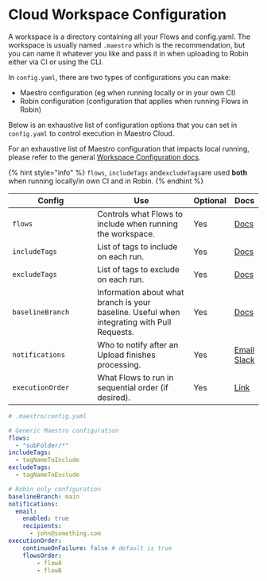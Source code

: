 # Cloud Workspace Configuration

A workspace is a directory containing all your Flows and config.yaml. The workspace is usually named `.maestro` which is the recommendation, but you can name it whatever you like and pass it in when uploading to Robin either via CI or using the CLI.&#x20;

In `config.yaml`, there are two types of configurations you can make:&#x20;

* Maestro configuration (eg when running locally or in your own CI)
* Robin configuration (configuration that applies when running Flows in Robin)

Below is an exhaustive list of configuration options that you can set in `config.yaml` to control execution in Maestro Cloud.

For an exhaustive list of Maestro configuration that impacts local running, please refer to the general [Workspace Configuration docs](../../api-reference/configuration/workspace-configuration.md).

{% hint style="info" %}
`flows`, `includeTags` and`excludeTags`are used **both** when running locally/in own CI and in Robin.
{% endhint %}

<table><thead><tr><th width="219">Config</th><th width="321">Use</th><th>Optional</th><th>Docs</th></tr></thead><tbody><tr><td><code>flows</code></td><td>Controls what Flows to include when running the workspace.</td><td>Yes</td><td><a href="../../cli/test-suites-and-reports.md#controlling-what-tests-to-include">Docs</a></td></tr><tr><td><code>includeTags</code></td><td>List of tags to include on each run.</td><td>Yes</td><td><a href="../../cli/tags.md#global-tags">Docs</a></td></tr><tr><td><code>excludeTags</code></td><td>List of tags to exclude on each run.</td><td>Yes</td><td><a href="../../cli/tags.md#global-tags">Docs</a></td></tr><tr><td><code>baselineBranch</code></td><td>Information about what branch is your baseline. Useful when integrating with Pull Requests.</td><td>Yes</td><td><a href="../pull-request-integration.md">Docs</a></td></tr><tr><td><code>notifications</code></td><td>Who to notify after an Upload finishes processing.</td><td>Yes</td><td><a href="email-notifications.md">Email</a> <a href="slack-notifications.md">Slack</a></td></tr><tr><td><code>executionOrder</code></td><td>What Flows to run in sequential order (if desired).</td><td>Yes</td><td><a href="execution-order.md">Link</a></td></tr></tbody></table>

```yaml
# .maestro/config.yaml

# Generic Maestro configuration
flows:
  - "subFolder/*"
includeTags:
  - tagNameToInclude
excludeTags:
  - tagNameToExclude

# Robin only configuration
baselineBranch: main
notifications:
  email:
    enabled: true
    recipients:
      - john@something.com
executionOrder:
    continueOnFailure: false # default is true
    flowsOrder:
        - flowA
        - flowB
```

